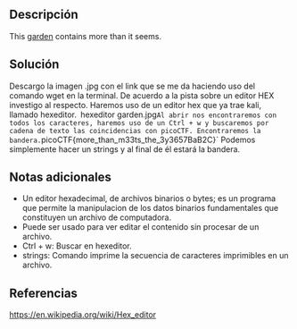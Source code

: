 
## Descripción

This [garden](https://jupiter.challenges.picoctf.org/static/43c4743b3946f427e883f6b286f47467/garden.jpg) contains more than it seems.


## Solución

Descargo la imagen .jpg con el link que se me da haciendo uso del comando wget en la terminal. 
De acuerdo a la pista sobre un editor HEX investigo al respecto.
Haremos uso de un editor hex que ya trae kali, llamado hexeditor.`
`hexeditor garden.jpg` Al abrir nos encontraremos con todos los caracteres, haremos uso de un Ctrl + w y buscaremos por cadena de texto las coincidencias con picoCTF.
Encontraremos la bandera.
`picoCTF{more_than_m33ts_the_3y3657BaB2C}`
Podemos simplemente hacer un strings y al final de él estará la bandera.

## Notas adicionales

- Un editor hexadecimal, de archivos binarios o bytes; es  un programa que permite la manipulacion de los datos binarios fundamentales que constituyen un archivo de computadora.
- Puede ser usado para ver editar el contenido sin procesar de un archivo.
- Ctrl + w: Buscar en hexeditor.
- strings: Comando imprime la secuencia de caracteres imprimibles en un archivo.

## Referencias

https://en.wikipedia.org/wiki/Hex_editor